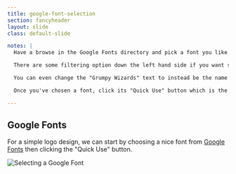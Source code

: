 ```yaml
---
title: google-font-selection
section: fancyheader
layout: slide
class: default-slide

notes: |
  Have a browse in the Google Fonts directory and pick a font you like.

  There are some filtering option down the left hand side if you want some more control over your search. 

  You can even change the "Grumpy Wizards" text to instead be the name of your web page. That might be helpful!

  Once you've chosen a font, click its "Quick Use" button which is the little sideways arrow inside a square.

---
```


## Google Fonts

For a simple logo design, we can start by choosing a nice font from <a href="http://google.com/fonts" target="_blank">Google Fonts</a> then clicking the "Quick Use" button.

![Selecting a Google Font](/Building-the-Web/slides/workshop/images/google-font-selection.png)
